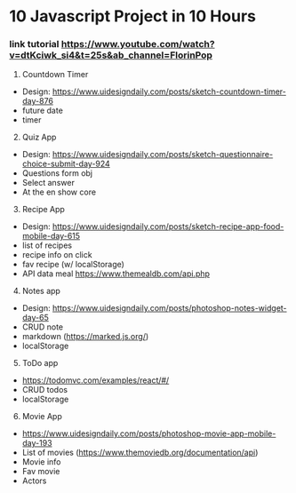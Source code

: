 # 10 Javascript Project in 10 Hours

### link tutorial https://www.youtube.com/watch?v=dtKciwk_si4&t=25s&ab_channel=FlorinPop

1. Countdown Timer

-   Design: https://www.uidesigndaily.com/posts/sketch-countdown-timer-day-876
-   future date
-   timer

2. Quiz App

-   Design: https://www.uidesigndaily.com/posts/sketch-questionnaire-choice-submit-day-924
-   Questions form obj
-   Select answer
-   At the en show core

3. Recipe App

-   Design: https://www.uidesigndaily.com/posts/sketch-recipe-app-food-mobile-day-615
-   list of recipes
-   recipe info on click
-   fav recipe (w/ localStorage)
-   API data meal https://www.themealdb.com/api.php

4. Notes app

-   Design: https://www.uidesigndaily.com/posts/photoshop-notes-widget-day-65
-   CRUD note
-   markdown (https://marked.js.org/)
-   localStorage

5. ToDo app

-   https://todomvc.com/examples/react/#/
-   CRUD todos
-   localStorage

6. Movie App

-   https://www.uidesigndaily.com/posts/photoshop-movie-app-mobile-day-193
-   List of movies (https://www.themoviedb.org/documentation/api)
-   Movie info
-   Fav movie
-   Actors
